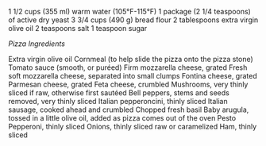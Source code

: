 1 1/2 cups (355 ml) warm water (105°F-115°F)
1 package (2 1/4 teaspoons) of active dry yeast
3 3/4 cups (490 g) bread flour
2 tablespoons extra virgin olive oil 
2 teaspoons salt
1 teaspoon sugar

*Pizza Ingredients*

Extra virgin olive oil
Cornmeal (to help slide the pizza onto the pizza stone)
Tomato sauce (smooth, or puréed)
Firm mozzarella cheese, grated
Fresh soft mozzarella cheese, separated into small clumps
Fontina cheese, grated
Parmesan cheese, grated
Feta cheese, crumbled
Mushrooms, very thinly sliced if raw, otherwise first sautéed
Bell peppers, stems and seeds removed, very thinly sliced
Italian pepperoncini, thinly sliced
Italian sausage, cooked ahead and crumbled
Chopped fresh basil
Baby arugula, tossed in a little olive oil, added as pizza comes out of the oven
Pesto
Pepperoni, thinly sliced
Onions, thinly sliced raw or caramelized
Ham, thinly sliced